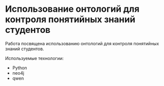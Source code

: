 # Использование онтологий для контроля понятийных знаний студентов
Работа посвящена использованию онтологий для контроля понятийных знаний студентов.

Используемые технологии:
* Python
* neo4j
* qwen

